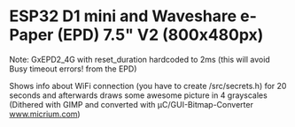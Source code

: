 # ESP32 D1 mini and Waveshare e-Paper (EPD) 7.5" V2 (800x480px)

Note: GxEPD2_4G with reset_duration hardcoded to 2ms (this will avoid Busy timeout errors! from the EPD)

Shows info about WiFi connection (you have to create /src/secrets.h) for 20 seconds and afterwards draws some awesome picture in 4 grayscales (Dithered with GIMP and converted with µC/GUI-Bitmap-Converter www.micrium.com)